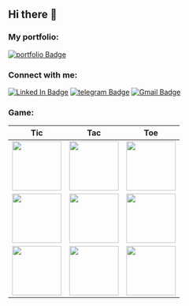 ## Hi there 👋

### My portfolio:

[![portfolio Badge](https://img.shields.io/badge/PORTFOLIO-cc241d?style=for-the-badge)](https://blackgolyb.github.io)

<!--
**blackgolyb/blackgolyb** is a ✨ _special_ ✨ repository because its `README.md` (this file) appears on your GitHub profile.

Here are some ideas to get you started:

- 🔭 I’m currently working on ...
- 🌱 I’m currently learning ...
- 👯 I’m looking to collaborate on ...
- 🤔 I’m looking for help with ...
- 💬 Ask me about ...
- 📫 How to reach me: ...
- 😄 Pronouns: ...
- ⚡ Fun fact: ...
-->

### Connect with me:

[![Linked In Badge](https://img.shields.io/badge/Linked_In-458588?style=for-the-badge&logo=LinkedIn&logoColor=fff)](https://www.linkedin.com/in/andrii-omelnitskyi-185193234/)
[![telegram Badge](https://img.shields.io/badge/Telegram-458588?style=for-the-badge&logo=telegram&logoColor=fff)](https://t.me/blackgolyb)
[![Gmail Badge](https://img.shields.io/badge/Gmail-458588?style=for-the-badge&logo=Gmail&logoColor=fff)](mailto:aomelnitsky@gmail.com)


### Game:

|Tic|Tac|Toe|
|-|-|-|
|<a href="https://tic_tac_toe_api.serveo.net/api/v1/gh/update_field/0"><img src="https://tic_tac_toe_api.serveo.net/api/v1/gh/get_field/0" width="100"/></a>|<a href="https://tic_tac_toe_api.serveo.net/api/v1/gh/update_field/1"><img src="https://tic_tac_toe_api.serveo.net/api/v1/gh/get_field/1" width="100"/></a>|<a href="https://tic_tac_toe_api.serveo.net/api/v1/gh/update_field/2"><img src="https://tic_tac_toe_api.serveo.net/api/v1/gh/get_field/2" width="100"/></a>|
|<a href="https://tic_tac_toe_api.serveo.net/api/v1/gh/update_field/3"><img src="https://tic_tac_toe_api.serveo.net/api/v1/gh/get_field/3" width="100"/></a>|<a href="https://tic_tac_toe_api.serveo.net/api/v1/gh/update_field/4"><img src="https://tic_tac_toe_api.serveo.net/api/v1/gh/get_field/4" width="100"/></a>|<a href="https://tic_tac_toe_api.serveo.net/api/v1/gh/update_field/5"><img src="https://tic_tac_toe_api.serveo.net/api/v1/gh/get_field/5" width="100"/></a>|
|<a href="https://tic_tac_toe_api.serveo.net/api/v1/gh/update_field/6"><img src="https://tic_tac_toe_api.serveo.net/api/v1/gh/get_field/6" width="100"/></a>|<a href="https://tic_tac_toe_api.serveo.net/api/v1/gh/update_field/7"><img src="https://tic_tac_toe_api.serveo.net/api/v1/gh/get_field/7" width="100"/></a>|<a href="https://tic_tac_toe_api.serveo.net/api/v1/gh/update_field/8"><img src="https://tic_tac_toe_api.serveo.net/api/v1/gh/get_field/8" width="100"/></a>|

